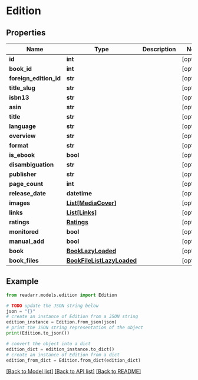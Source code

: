 # Edition


## Properties

Name | Type | Description | Notes
------------ | ------------- | ------------- | -------------
**id** | **int** |  | [optional] 
**book_id** | **int** |  | [optional] 
**foreign_edition_id** | **str** |  | [optional] 
**title_slug** | **str** |  | [optional] 
**isbn13** | **str** |  | [optional] 
**asin** | **str** |  | [optional] 
**title** | **str** |  | [optional] 
**language** | **str** |  | [optional] 
**overview** | **str** |  | [optional] 
**format** | **str** |  | [optional] 
**is_ebook** | **bool** |  | [optional] 
**disambiguation** | **str** |  | [optional] 
**publisher** | **str** |  | [optional] 
**page_count** | **int** |  | [optional] 
**release_date** | **datetime** |  | [optional] 
**images** | [**List[MediaCover]**](MediaCover.md) |  | [optional] 
**links** | [**List[Links]**](Links.md) |  | [optional] 
**ratings** | [**Ratings**](Ratings.md) |  | [optional] 
**monitored** | **bool** |  | [optional] 
**manual_add** | **bool** |  | [optional] 
**book** | [**BookLazyLoaded**](BookLazyLoaded.md) |  | [optional] 
**book_files** | [**BookFileListLazyLoaded**](BookFileListLazyLoaded.md) |  | [optional] 

## Example

```python
from readarr.models.edition import Edition

# TODO update the JSON string below
json = "{}"
# create an instance of Edition from a JSON string
edition_instance = Edition.from_json(json)
# print the JSON string representation of the object
print(Edition.to_json())

# convert the object into a dict
edition_dict = edition_instance.to_dict()
# create an instance of Edition from a dict
edition_from_dict = Edition.from_dict(edition_dict)
```
[[Back to Model list]](../README.md#documentation-for-models) [[Back to API list]](../README.md#documentation-for-api-endpoints) [[Back to README]](../README.md)


